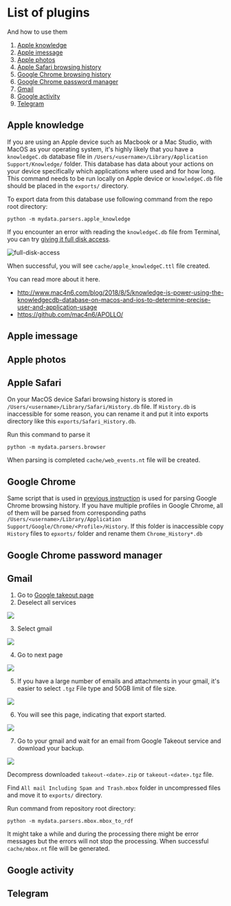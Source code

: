 # List of plugins

And how to use them

1. [Apple knowledge](#apple-knowledge)
2. [Apple imessage](#apple-imessage)
3. [Apple photos](#apple-photos)
4. [Apple Safari browsing history](#apple-safari)
5. [Google Chrome browsing history](#google-chrome)
6. [Google Chrome password manager](#google-chrome-password-manager)
7. [Gmail](#gmail)
8. [Google activity](#google-activity)
9. [Telegram](#telegram)


## Apple knowledge
If you are using an Apple device such as Macbook or a Mac Studio, 
with MacOS as your operating system, it's highly likely that you have
a `knowledgeC.db` database file in `/Users/<username>/Library/Application Support/Knowledge/` folder. This database has data about your actions on your device
specifically which applications where used and for how long. 
This command needs to be run locally on Apple device or `knowledgeC.db` file should be placed in the `exports/` directory.

To export data from this database use following command from the repo root directory:

```cmdline
python -m mydata.parsers.apple_knowledge
```

If you encounter an error with reading the `knowledgeC.db` file from Terminal, you can try [giving it full disk access](https://iboysoft.com/howto/operation-not-permitted-mac-terminal.html).  

![full-disk-access](./imgs/enable-full-disk-access-terminal.png)

When successful, you will see `cache/apple_knowledgeC.ttl` file created.


You can read more about it here.
- http://www.mac4n6.com/blog/2018/8/5/knowledge-is-power-using-the-knowledgecdb-database-on-macos-and-ios-to-determine-precise-user-and-application-usage
- https://github.com/mac4n6/APOLLO/

## Apple imessage

## Apple photos

## Apple Safari

On your MacOS device Safari browsing history is stored in `/Users/<username>/Library/Safari/History.db` file.
If `History.db` is inaccessible for some reason, you can rename it and put it into exports directory like this `exports/Safari_History.db`.

Run this command to parse it 
```cmdline
python -m mydata.parsers.browser
```

When parsing is completed `cache/web_events.nt` file will be created. 

## Google Chrome

Same script that is used in [previous instruction](#apple-safari) is used for parsing Google Chrome browsing history. 
If you have multiple profiles in Google Chrome, all of them will be parsed from corresponding paths
`/Users/<username>/Library/Application Support/Google/Chrome/<Profile>/History`. If this folder is inaccessible 
copy `History` files to `epxorts/` folder and rename them `Chrome_History*.db`

## Google Chrome password manager

## Gmail

1. Go to [Google takeout page](https://takeout.google.com/settings/takeout?pli=1)
2. Deselect all services

![](./imgs/google-takeout-interface.png)

3. Select gmail 

![](./imgs/google-takeout-select-gmail.png)

4. Go to next page

![](./imgs/google-takeout-next-step.png)

5. If you have a large number of emails and attachments in your gmail, it's easier to select `.tgz` File type and 50GB limit of file size.  

![](./imgs/google-takeout-export-options.png)

6. You will see this page, indicating that export started.

![](./imgs/google-takeout-successful-export.png)

7. Go to your gmail and wait for an email from Google Takeout service and download your backup.

![](./imgs/gmail-download-export.png)

Decompress downloaded `takeout-<date>.zip` or `takeout-<date>.tgz` file. 

Find `All mail Including Spam and Trash.mbox` folder in uncompressed files and move it to `exports/` directory. 

Run command from repository root directory: 
```cmdline
python -m mydata.parsers.mbox.mbox_to_rdf
```

It might take a while and during the processing there might be error messages but the errors will not stop the processing.
When successful `cache/mbox.nt` file will be generated.


## Google activity

## Telegram
